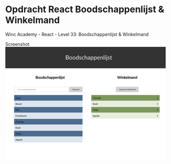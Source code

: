# **Opdracht React Boodschappenlijst & Winkelmand**

Winc Academy - React - Level 33: Boodschappenlijst & Winkelmand

Screenshot
![Screenshot](./images/Screenshot.png)
